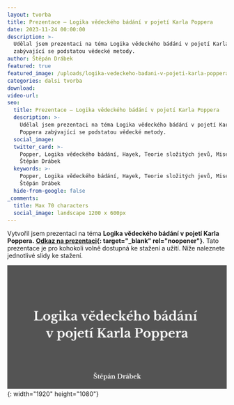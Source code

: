 ```yaml
---
layout: tvorba
title: Prezentace – Logika vědeckého bádání v pojetí Karla Poppera
date: 2023-11-24 00:00:00
description: >-
  Udělal jsem prezentaci na téma Logika vědeckého bádání v pojetí Karla Poppera
  zabývající se podstatou vědecké metody.
author: Štěpán Drábek
featured: true
featured_image: /uploads/logika-vedeckeho-badani-v-pojeti-karla-poppera.png
categories: dalsi tvorba
download:
video-url:
seo:
  title: Prezentace – Logika vědeckého bádání v pojetí Karla Poppera
  description: >-
    Udělal jsem prezentaci na téma Logika vědeckého bádání v pojetí Karla
    Poppera zabývající se podstatou vědecké metody.
  social_image:
  twitter_card: >-
    Popper, Logika vědeckého bádání, Hayek, Teorie složitých jevů, Mises, Taleb,
    Štěpán Drábek
  keywords: >-
    Popper, Logika vědeckého bádání, Hayek, Teorie složitých jevů, Mises, Taleb,
    Štěpán Drábek
  hide-from-google: false
_comments:
  title: Max 70 characters
  social_image: landscape 1200 x 600px
---
```

Vytvořil jsem prezentaci na téma&nbsp;**Logika vědeckého bádání v pojetí Karla Poppera.**&nbsp;**[Odkaz na prezentaci](https://www.canva.com/design/DAFQRdnXmbU/view?utm_content=DAFQRdnXmbU&amp;utm_campaign=designshare&amp;utm_medium=link&amp;utm_source=publishsharelink){: target="_blank" rel="noopener"}**. Tato prezentace je pro kohokoli volně dostupná ke stažení a užití. Níže naleznete jednotlivé slidy ke stažení.

![](/uploads/1-2.png){: width="1920" height="1080"}